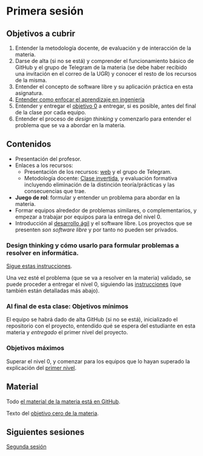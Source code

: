 # Primera sesión

## Objetivos a cubrir

1. Entender la metodología docente, de evaluación y de interacción de la materia.
2. Darse de alta (si no se está) y comprender el funcionamiento básico de GitHub
   y el grupo de Telegram de la materia (se debe haber recibido una
   invitación en el correo de la UGR) y conocer el resto de los recursos de la
   misma.
2. Entender el concepto de software libre y su aplicación práctica en esta asignatura.
3. [Entender como enfocar el aprendizaje en ingeniería](https://www.youtube.com/watch?v=HLXrAdK1iZ4)
4. Entender y entregar el
   [objetivo
   0](http://jj.github.io/MPDA-IS/doc/0.Repositorio) a entregar, si es posible,
   antes del final de la clase por cada equipo.
5. Entender el proceso de *design thinking* y comenzarlo para entender
   el problema que se va a abordar en la materia.

## Contenidos

* Presentación del profesor.
* Enlaces a los recursos:
  * Presentación de los recursos: [web](http://jj.github.io/MPDA-IS) y
  el grupo de Telegram.
  * Metodología docente:
  [Clase invertida](http://www.tecnologiasparalaeducacion.es/la-clase-inversa-flip-classroom-tecnologias/), y evaluación formativa
  incluyendo eliminación de la distinción teoría/prácticas y las
  consecuencias que trae.
* **Juego de rol**: formular y entender un problema para abordar en la materia.
* Formar equipos alrededor de problemas similares, o complementarios, y empezar
  a trabajar por equipos para la entrega del nivel 0.
* Introducción al [desarrollo ágil](https://jj.github.io/IV/preso/agil.html) y el software libre. Los proyectos que se
  presenten *son software libre* y por tanto no pueden ser privados.

### Design thinking y cómo usarlo para formular problemas a resolver en informática.

[Sigue estas instrucciones](http://jj.github.io/MPDA-IS/doc/actividades/juego-rol-design-thinking).


Una vez esté el problema (que se va a resolver en la materia) validado, se puede proceder a entregar el
nivel 0, siguiendo las
[instrucciones](http://jj.github.io/MPDA-IS/doc/0.Repositorio)
(que también están detalladas más abajo).

### Al final de esta clase: Objetivos mínimos

El equipo se habrá dado de alta GitHub (si no se está), inicializado el repositorio con el
proyecto, entendido qué se espera del estudiante en esta materia y *entregado*
el primer nivel del proyecto.

### Objetivos máximos

Superar el nivel 0, y comenzar para los equipos que lo hayan superado la
explicación del [primer nivel](http://jj.github.io/MPDA-IS/doc/1.Planificacion).

## Material

Todo [el material de la materia está en GitHub](http://jj.github.io/MPDA-IS).

Texto del [objetivo cero de la
materia](http://jj.github.io/MPDA-IS/doc/0.Repositorio).

## Siguientes sesiones

[Segunda sesión](02.md)
